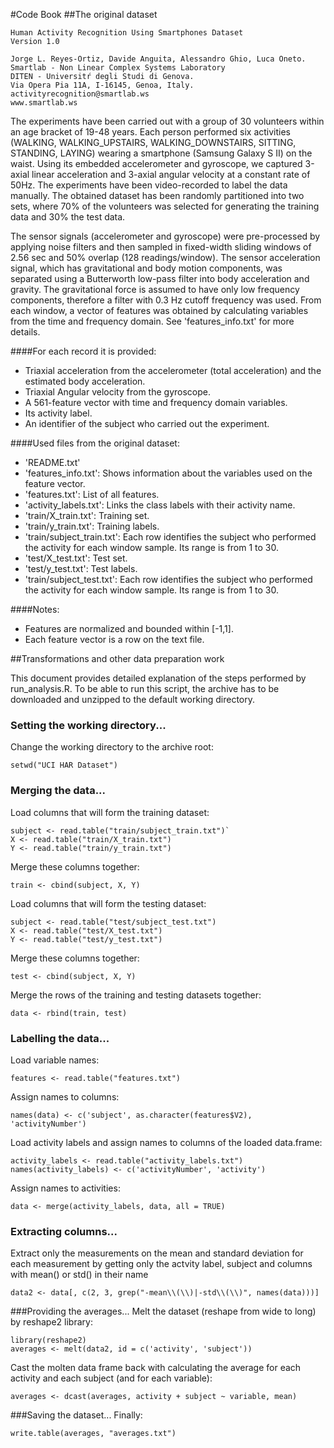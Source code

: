 #Code Book
##The original dataset
```
Human Activity Recognition Using Smartphones Dataset
Version 1.0

Jorge L. Reyes-Ortiz, Davide Anguita, Alessandro Ghio, Luca Oneto.
Smartlab - Non Linear Complex Systems Laboratory
DITEN - Universitŕ degli Studi di Genova.
Via Opera Pia 11A, I-16145, Genoa, Italy.
activityrecognition@smartlab.ws
www.smartlab.ws
```

The experiments have been carried out with a group of 30 volunteers within an age bracket of 19-48 years. Each person performed six activities (WALKING, WALKING_UPSTAIRS, WALKING_DOWNSTAIRS, SITTING, STANDING, LAYING) wearing a smartphone (Samsung Galaxy S II) on the waist. Using its embedded accelerometer and gyroscope, we captured 3-axial linear acceleration and 3-axial angular velocity at a constant rate of 50Hz. The experiments have been video-recorded to label the data manually. The obtained dataset has been randomly partitioned into two sets, where 70% of the volunteers was selected for generating the training data and 30% the test data. 

The sensor signals (accelerometer and gyroscope) were pre-processed by applying noise filters and then sampled in fixed-width sliding windows of 2.56 sec and 50% overlap (128 readings/window). The sensor acceleration signal, which has gravitational and body motion components, was separated using a Butterworth low-pass filter into body acceleration and gravity. The gravitational force is assumed to have only low frequency components, therefore a filter with 0.3 Hz cutoff frequency was used. From each window, a vector of features was obtained by calculating variables from the time and frequency domain. See 'features_info.txt' for more details. 

####For each record it is provided:
- Triaxial acceleration from the accelerometer (total acceleration) and the estimated body acceleration.
- Triaxial Angular velocity from the gyroscope. 
- A 561-feature vector with time and frequency domain variables. 
- Its activity label. 
- An identifier of the subject who carried out the experiment.

####Used files from the original dataset:
* 'README.txt'
* 'features_info.txt': Shows information about the variables used on the feature vector.
* 'features.txt': List of all features.
* 'activity_labels.txt': Links the class labels with their activity name.
* 'train/X_train.txt': Training set.
* 'train/y_train.txt': Training labels.
* 'train/subject_train.txt': Each row identifies the subject who performed the activity for each window sample. Its range is from 1 to 30.
* 'test/X_test.txt': Test set.
* 'test/y_test.txt': Test labels.
* 'train/subject_test.txt': Each row identifies the subject who performed the activity for each window sample. Its range is from 1 to 30. 

####Notes: 
- Features are normalized and bounded within [-1,1].
- Each feature vector is a row on the text file.

##Transformations and other data preparation work

This document provides detailed explanation of the steps performed by run_analysis.R. To be able to run this script, the archive has to be downloaded and unzipped to the default working directory.

### Setting the working directory...
Change the working directory to the archive root:
```
setwd("UCI HAR Dataset")
```

### Merging the data...
Load columns that will form the training dataset:
```
subject <- read.table("train/subject_train.txt")`
X <- read.table("train/X_train.txt")
Y <- read.table("train/y_train.txt")
```
Merge these columns together:
```
train <- cbind(subject, X, Y)
```
Load columns that will form the testing dataset:

```
subject <- read.table("test/subject_test.txt")
X <- read.table("test/X_test.txt")
Y <- read.table("test/y_test.txt")
```
Merge these columns together:
```
test <- cbind(subject, X, Y)
```

Merge the rows of the training and testing datasets together:
```
data <- rbind(train, test)
```

### Labelling the data...
Load variable names: 
```
features <- read.table("features.txt")
```
Assign names to columns:
```
names(data) <- c('subject', as.character(features$V2), 'activityNumber')
```

Load activity labels and assign names to columns of the loaded data.frame:
```
activity_labels <- read.table("activity_labels.txt")
names(activity_labels) <- c('activityNumber', 'activity')
```

Assign names to activities:
```
data <- merge(activity_labels, data, all = TRUE)
```

### Extracting columns...
Extract only the measurements on the mean and standard deviation for each measurement by getting only the actvity label, subject and columns with mean() or std() in their name
```
data2 <- data[, c(2, 3, grep("-mean\\(\\)|-std\\(\\)", names(data)))]
```

###Providing the averages...
Melt the dataset (reshape from wide to long) by reshape2 library:
```
library(reshape2)
averages <- melt(data2, id = c('activity', 'subject'))
```
Cast the molten data frame back with calculating the average for each activity and each subject (and for each variable):
```
averages <- dcast(averages, activity + subject ~ variable, mean)
```
###Saving the dataset...
Finally:
```
write.table(averages, "averages.txt")
```
